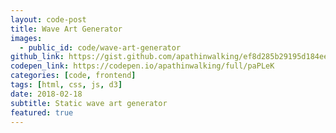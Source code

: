 ```yaml
---
layout: code-post
title: Wave Art Generator
images:
  - public_id: code/wave-art-generator
github_link: https://gist.github.com/apathinwalking/ef8d285b29195d184eebeb00f38911d3
codepen_link: https://codepen.io/apathinwalking/full/paPLeK
categories: [code, frontend]
tags: [html, css, js, d3]
date: 2018-02-18
subtitle: Static wave art generator
featured: true
---
```

